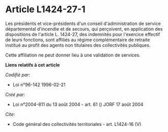 # Article L1424-27-1

Les présidents et vice-présidents d'un conseil d'administration de service départemental d'incendie et de secours, qui
perçoivent, en application des dispositions de l'article L. 1424-27, des indemnités pour l'exercice effectif de leurs
fonctions, sont affiliés au régime complémentaire de retraite institué au profit des agents non titulaires des collectivités
publiques. 

Cette affiliation ne peut donner lieu à une validation de services.

**Liens relatifs à cet article**

_Codifié par_:

  - Loi n°96-142 1996-02-21

_Créé par_:

  - Loi n°2004-811 du 13 août 2004 - art. 61 () JORF 17 août 2004

_Cite_:

  - Code général des collectivités territoriales - art. L1424-16 (V)
